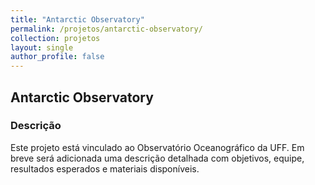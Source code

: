 ```yaml
---
title: "Antarctic Observatory"
permalink: /projetos/antarctic-observatory/
collection: projetos
layout: single
author_profile: false
---
```


## Antarctic Observatory



### Descrição

Este projeto está vinculado ao Observatório Oceanográfico da UFF. Em breve será adicionada uma descrição detalhada com objetivos, equipe, resultados esperados e materiais disponíveis.
